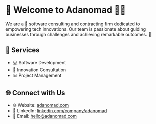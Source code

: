 # 👋 Welcome to Adanomad 👨‍💼

We are a 🚀 software consulting and contracting firm dedicated to empowering tech innovations. Our team is passionate about guiding businesses through challenges and achieving remarkable outcomes. 🌟

## 💼 Services

- 💻 Software Development
- 🚀 Innovation Consultation
- 📊 Project Management

## 🌐 Connect with Us

- 🌐 Website: [adanomad.com](https://adanomad.com)
- 💼 LinkedIn: [linkedin.com/company/adanomad](https://linkedin.com/company/adanomad)
- 📧 Email: hello@adanomad.com
